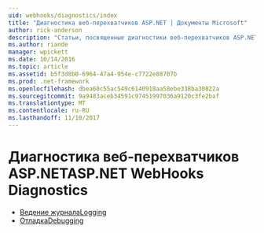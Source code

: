 ```yaml
---
uid: webhooks/diagnostics/index
title: "Диагностика веб-перехватчиков ASP.NET | Документы Microsoft"
author: rick-anderson
description: "Статьи, посвященные диагностики веб-перехватчиков ASP.NET"
ms.author: riande
manager: wpickett
ms.date: 10/14/2016
ms.topic: article
ms.assetid: b5f3d8b0-6964-47a4-954e-c7722e88707b
ms.prod: .net-framework
ms.openlocfilehash: dbea60c55ac549c6140918aa58ebe338ba30022a
ms.sourcegitcommit: 9a9483aceb34591c97451997036a9120c3fe2baf
ms.translationtype: MT
ms.contentlocale: ru-RU
ms.lasthandoff: 11/10/2017
---
```

# <a name="aspnet-webhooks-diagnostics"></a><span data-ttu-id="c626c-103">Диагностика веб-перехватчиков ASP.NET</span><span class="sxs-lookup"><span data-stu-id="c626c-103">ASP.NET WebHooks Diagnostics</span></span>

* [<span data-ttu-id="c626c-104">Ведение журнала</span><span class="sxs-lookup"><span data-stu-id="c626c-104">Logging</span></span>](logging.md)
* [<span data-ttu-id="c626c-105">Отладка</span><span class="sxs-lookup"><span data-stu-id="c626c-105">Debugging</span></span>](debugging.md)

